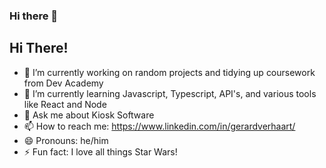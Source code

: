 ### Hi there 👋

<!--
**gerard-verhaart/gerard-verhaart** is a ✨ _special_ ✨ repository because its `README.md` (this file) appears on your GitHub profile.

Here are some ideas to get you started:

- 🔭 I’m currently working on ...
- 🌱 I’m currently learning ...
- 👯 I’m looking to collaborate on ...
- 🤔 I’m looking for help with ...
- 💬 Ask me about ...
- 📫 How to reach me: ...
- 😄 Pronouns: ...
- ⚡ Fun fact: ...
-->
## Hi There!
- 🔭 I’m currently working on random projects and tidying up coursework from Dev Academy
- 🌱 I’m currently learning Javascript, Typescript, API's, and various tools like React and Node
- 💬 Ask me about Kiosk Software
- 📫 How to reach me: https://www.linkedin.com/in/gerardverhaart/
- 😄 Pronouns: he/him
- ⚡ Fun fact: I love all things Star Wars!
